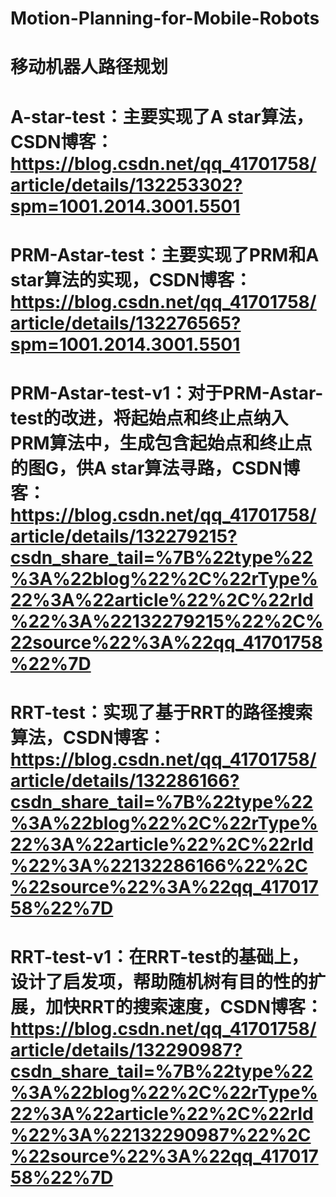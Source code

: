 # Motion-Planning-for-Mobile-Robots  
# 移动机器人路径规划  
# A-star-test：主要实现了A star算法，CSDN博客：https://blog.csdn.net/qq_41701758/article/details/132253302?spm=1001.2014.3001.5501  
# PRM-Astar-test：主要实现了PRM和A star算法的实现，CSDN博客：https://blog.csdn.net/qq_41701758/article/details/132276565?spm=1001.2014.3001.5501  
# PRM-Astar-test-v1：对于PRM-Astar-test的改进，将起始点和终止点纳入PRM算法中，生成包含起始点和终止点的图G，供A star算法寻路，CSDN博客：https://blog.csdn.net/qq_41701758/article/details/132279215?csdn_share_tail=%7B%22type%22%3A%22blog%22%2C%22rType%22%3A%22article%22%2C%22rId%22%3A%22132279215%22%2C%22source%22%3A%22qq_41701758%22%7D  
# RRT-test：实现了基于RRT的路径搜索算法，CSDN博客：https://blog.csdn.net/qq_41701758/article/details/132286166?csdn_share_tail=%7B%22type%22%3A%22blog%22%2C%22rType%22%3A%22article%22%2C%22rId%22%3A%22132286166%22%2C%22source%22%3A%22qq_41701758%22%7D  
# RRT-test-v1：在RRT-test的基础上，设计了启发项，帮助随机树有目的性的扩展，加快RRT的搜索速度，CSDN博客：https://blog.csdn.net/qq_41701758/article/details/132290987?csdn_share_tail=%7B%22type%22%3A%22blog%22%2C%22rType%22%3A%22article%22%2C%22rId%22%3A%22132290987%22%2C%22source%22%3A%22qq_41701758%22%7D  
